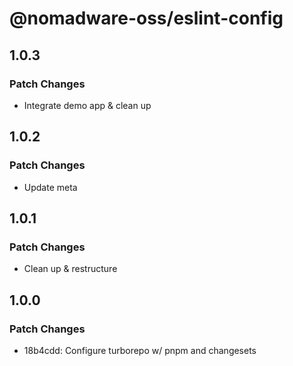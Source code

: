 # @nomadware-oss/eslint-config

## 1.0.3

### Patch Changes

- Integrate demo app & clean up

## 1.0.2

### Patch Changes

- Update meta

## 1.0.1

### Patch Changes

- Clean up & restructure

## 1.0.0

### Patch Changes

- 18b4cdd: Configure turborepo w/ pnpm and changesets
